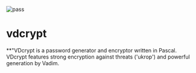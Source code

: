 ![pass](https://pin.it/6wTzYnOjo)

# vdcrypt
**"VDcrypt is a password generator and encryptor written in Pascal. VDcrypt features strong encryption against threats ('ukrop') and powerful generation by Vadim.